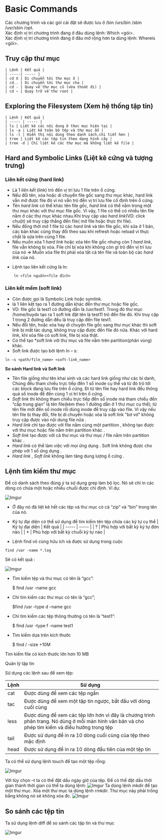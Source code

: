 # Basic Commands
Các chương trình và các gói cài đặt sẽ được lưu ở /bin /urs/bin /sbin /usr/sbin /opt.  
Xác định vị trí chương trình đang ở đâu dùng lệnh: Which <gói>.  
Xác định vị trí chương trình đang ở đâu mở rộng hơn ta dùng lệnh: Whereis <gói>.

## Truy cập thư mục

    | Lệnh | Kết quả |
    | -----| ----- |
    | cd X | Di chuyển tới thư mục X |
    | cd.. | Di chuyển tới thư mục cha |
    | cd - | Quay về thư mục cũ (vừa thoát đi) |
    | cd ~ | Quay trở về thư root |

## Exploring the Filesystem (Xem hệ thống tập tin)  

    | Lệnh | Kết quả | 
    | ----- | ----- |
    | ls | Liệt kê các nội dung ở thưc mục hiện tại |  
    | ls -a | Liệt kê toàn bộ tệp và thư mục ẩn |
    | ls -l | Hiển thị nội dung theo danh sách,chi tiết hơn |
    | tree | Liệt kê các tệp tin theo dạng hình cây |
    | tree -d | Chỉ liệt kê các thư mục mà không liệt kê file |


## Hard and Symbolic Links (Liệt kê cứng và tượng trưng)
### Liên kết cứng (hard link)
+ Là 1 *liên kết* (link) trỏ đến vị trí lưu 1 file trên ổ cứng.
+ Nếu đổi tên, xóa hoặc di chuyển file gốc sang thư  mục khác, hard link vẫn mở được file đó vì nó vẫn trỏ đến vị trí lưu file cố định trên ổ cứng.
+ Tên *hard link* có thể khác tên file gốc, *hard link*  có thể nằm trong một thư mục khác với thư mục file gốc. Vì vậy, 1 file có thể có nhiều tên file nằm ở các thư mục khác nhau.Khi truy cập vào *hard link*(VD: click chuột) sẽ truy cập thẳng đến file( mở file hoặc thực thi file).
+ Nếu đồng thời mở 1 file từ các *hard link* và tên file gốc, khi sửa ở 1 bản, các bản khác cũng thay đổi theo sau khi refresh hoặc reload vì thực chất là sửa trên cùng 1 file.
+ Nếu muốn xóa 1 *hard link* hoặc xóa tên file gốc nhưng còn 1 *hard link*, file vẫn không bị xóa. File chỉ bị xóa khi không còn gì trỏ đến vị trí lưu của nó => Muốn xóa file thì phải xóa tất cả tên file và toàn bộ các *hard link* của nó.
 - Lệnh tạo liên kết cứng là ln:  
 ```
     ln <file nguồn><file đích>
```
### Liên kết mềm (soft link)
+ Còn được gọi là Symbolic Link hoặc symlink.
+ là 1 liên kết tạo ra 1 đường dẫn khác đến thư mục hoặc file gốc.
+ VD: file gốc là test1 có đường dẫn là /usr/test1. Trong đó thư mục /home/huydx tạo ra 1 soft lnk đặt tên là test11 trỏ đến file đó. Khi truy cập 1 trong 2 đường dẫn đều là truy cập đến file test1.
+ Nếu đổi tên, hoặc xóa hay di chuyện file gốc sang thư mục khác thì soft link bị mất tác dụng, không truy cập được đến file đó nữa. Khác với hard link, khi xóa file có soft link, file bị xóa thật.
+ Có thể tạo *soft link với thư mục và file nằm trên partition(phân vùng) khác.
+ Soft link  được tạo bởi lệnh ln – s:
 ```
 ln –s <path/file_name> <soft-link_name>
 ```
**So sánh Hard link và Soft link**
+ Tên file giống như tên khai sinh và các hard link giống như các bí danh, Chúng đều tham chiếu trực tiếp đến 1 số inode cụ thể và từ đó trỏ tới các block đang lưu file trên ổ cứng. Đi từ tên file hay hard link đều thông quá số inode để đến cùng 1 vị trí trên ổ cứng.
+ *Soft link*  thì không tham chiếu trực tiếp đến số inode mà tham chiếu đến “cấp trung gian” là tên file(kèm theo 1 đường dẫn ở 1 thư mục cụ thể); từ tên file mới đến số inode rồi dùng inode để truy cập vào file. Vì vậy nếu tên file bị thay đổi, file bị di chuyển hoặc xóa là soft link "bơ vơ" không truy cập được vào nội dung file nữa .
+ *Hard link* chỉ tạo được với file nằm cùng một partition , không tạo được với thư mục hoặc file nằm trên partition khác .
+ *Soft link* tạo được với cả thư mục và thư mục / file nằm trên partition khác .
+ *Hard link* có thể làm việc với mọi ứng dụng . Soft link không được cho phép với 1 số ứng dụng .
+ *Hard link* , *Soft link* không làm tăng dung lượng ổ cứng .


## Lệnh tìm kiếm thư mục  

Để có danh sách theo đúng ý ta sử dụng grep làm bộ lọc. Nó sẽ chỉ in các dòng có chứa một hoặc nhiều chuỗi được chỉ định. Ví dụ:

![Imgur](https://i.imgur.com/ijdnPei.png)
 

- Ở đây nó đã liệt kê hết các tệp và thư mục có cả “zip” và “bin” trong tên của nó.
- Ký tự đại diện có thể sử dụng để tìm kiếm tên tệp chứa các ký tự cụ thể
| Ký tự đại diện | Kết quả |
| ----- | ----- |
| ?  | Phù hợp với bất kỳ ký tự đơn nào |
| * | Phù hợp với bất kỳ chuỗi ký tự nào |


-	Lệnh find vô cùng hữu ích và được sử dụng trong cuộc
```
find /var -name *.log
```

Sẽ có kết quả :  

![Imgur](https://i.imgur.com/LS4t3YB.png)

- Tìm kiếm tệp và thư mục có tên là “gcc”:

     $ find /usr -name gcc

- Chỉ tìm kiếm các thư mục có tên là “gcc”;

     $find /usr –type d –name gcc

- Chỉ tìm kiếm các tệp thông thường có tên là “test1”:

     $ find /usr -type f -name test1

- Tìm kiếm dựa trên kích thước

	$ find / -size +10M

Tìm kiếm file có kích thước lớn hơn 10 MB

Quản lý tập tin

Sử dụng các lệnh sau để xem tệp:

| Lệnh | Sử dụng |
| ----- | ----- |
| cat | Được dùng để xem các tệp ngắn |
| tac | Được dùng để xem một tập tin ngược, bắt đầu với dòng cuối cùng |
| less | Được dùng để xem các tệp lớn hơn vì đây là chương trình phân trang. Nó dùng ở mỗi màn hình văn bản và cho phép tìm kiếm và điều hướng trong tệp |
| tail | Được sử dụng để in ra 10 dòng cuối cùng của tệp theo mặc định |
| head | Được sử dụng để in ra 10 dòng đầu tiên của một tệp tin

Ta có thể sử dụng lệnh touch để tạo một tệp rỗng:
 
![Imgur](https://i.imgur.com/lkcOJaF.png)

Với tùy chọn –t ta có thể đặt dấu ngày giờ của tệp. Để có thể đặt dấu thời gian thành thời gian củ thể ta dùng lệnh:
![Imgur](https://i.imgur.com/xDQOsGF.png)
Ta dùng lệnh mkdir để tạo một thư mục. Xóa một thư mục ta dùng lệnh rmkdir. Thư mục này phải trống bằng không nó sẽ không xóa đc.
![Imgur](https://i.imgur.com/SW0as7i.png)
## So sánh các tệp tin
Ta sử dụng lệnh diff để so sánh các tập tin và thư mục  

![Imgur](https://i.imgur.com/uWhNHZt.png)

